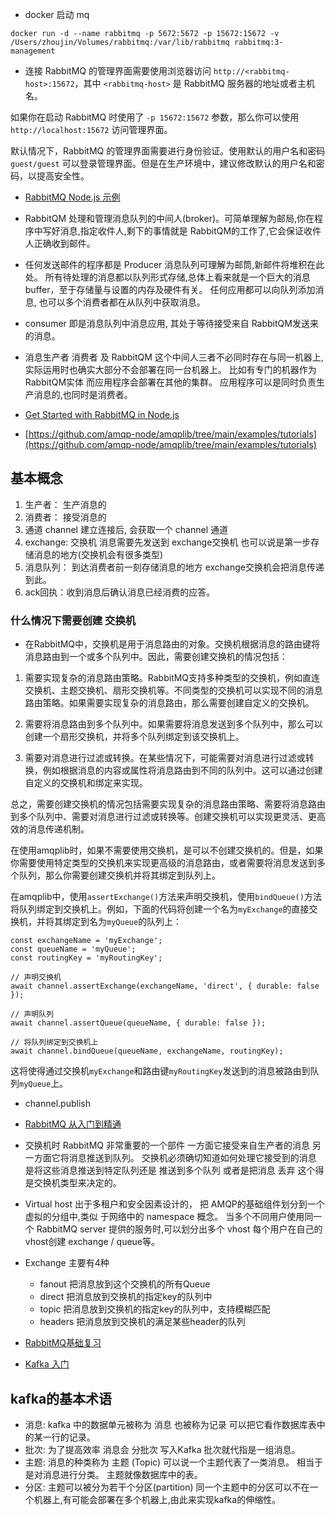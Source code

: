 - docker 启动 mq

```
docker run -d --name rabbitmq -p 5672:5672 -p 15672:15672 -v /Users/zhoujin/Volumes/rabbitmq:/var/lib/rabbitmq rabbitmq:3-management

```

- 连接 RabbitMQ 的管理界面需要使用浏览器访问 `http://<rabbitmq-host>:15672`，其中 `<rabbitmq-host>` 是 RabbitMQ 服务器的地址或者主机名。

如果你在启动 RabbitMQ 时使用了 `-p 15672:15672` 参数，那么你可以使用 `http://localhost:15672` 访问管理界面。

默认情况下，RabbitMQ 的管理界面需要进行身份验证。使用默认的用户名和密码 `guest/guest` 可以登录管理界面。但是在生产环境中，建议修改默认的用户名和密码，以提高安全性。

- [RabbitMQ Node.js 示例](https://www.cnblogs.com/Wayou/p/rabbitmq_nodejs_example.html)

* RabbitQM 处理和管理消息队列的中间人(broker)。可简单理解为邮局,你在程序中写好消息,指定收件人,剩下的事情就是 RabbitQM的工作了,它会保证收件人正确收到邮件。
* 任何发送邮件的程序都是 Producer 消息队列可理解为邮筒,新邮件将堆积在此处。 所有待处理的消息都以队列形式存储,总体上看来就是一个巨大的消息 buffer，至于存储量与设置的内存及硬件有关。 任何应用都可以向队列添加消息, 也可以多个消费者都在从队列中获取消息。

* consumer 即是消息队列中消息应用, 其处于等待接受来自 RabbitQM发送来的消息。

* 消息生产者 消费者 及 RabbitQM 这个中间人三者不必同时存在与同一机器上,实际运用时也确实大部分不会部署在同一台机器上。 比如有专门的机器作为 RabbitQM实体 而应用程序会部署在其他的集群。 应用程序可以是同时负责生产消息的,也同时是消费者。

- [Get Started with RabbitMQ in Node.js](https://sharmilas.medium.com/get-started-with-rabbitmq-in-node-js-1adb18d019d0)

* [https://github.com/amqp-node/amqplib/tree/main/examples/tutorials](https://github.com/amqp-node/amqplib/tree/main/examples/tutorials)

## 基本概念

1. 生产者： 生产消息的
2. 消费者： 接受消息的
3. 通道 channel 建立连接后, 会获取一个 channel 通道
4. exchange: 交换机 消息需要先发送到 exchange交换机 也可以说是第一步存储消息的地方(交换机会有很多类型)
5. 消息队列： 到达消费者前一刻存储消息的地方 exchange交换机会把消息传递到此。
6. ack回执：收到消息后确认消息已经消费的应答。

### 什么情况下需要创建 交换机

- 在RabbitMQ中，交换机是用于消息路由的对象。交换机根据消息的路由键将消息路由到一个或多个队列中。因此，需要创建交换机的情况包括：

1. 需要实现复杂的消息路由策略。RabbitMQ支持多种类型的交换机，例如直连交换机、主题交换机、扇形交换机等。不同类型的交换机可以实现不同的消息路由策略。如果需要实现复杂的消息路由，那么需要创建自定义的交换机。

2. 需要将消息路由到多个队列中。如果需要将消息发送到多个队列中，那么可以创建一个扇形交换机，并将多个队列绑定到该交换机上。

3. 需要对消息进行过滤或转换。在某些情况下，可能需要对消息进行过滤或转换，例如根据消息的内容或属性将消息路由到不同的队列中。这可以通过创建自定义的交换机和绑定来实现。

总之，需要创建交换机的情况包括需要实现复杂的消息路由策略、需要将消息路由到多个队列中、需要对消息进行过滤或转换等。创建交换机可以实现更灵活、更高效的消息传递机制。

在使用amqplib时，如果不需要使用交换机，是可以不创建交换机的。但是，如果你需要使用特定类型的交换机来实现更高级的消息路由，或者需要将消息发送到多个队列，那么你需要创建交换机并将其绑定到队列上。

在amqplib中，使用`assertExchange()`方法来声明交换机，使用`bindQueue()`方法将队列绑定到交换机上。例如，下面的代码将创建一个名为`myExchange`的直接交换机，并将其绑定到名为`myQueue`的队列上：

```
const exchangeName = 'myExchange';
const queueName = 'myQueue';
const routingKey = 'myRoutingKey';

// 声明交换机
await channel.assertExchange(exchangeName, 'direct', { durable: false });

// 声明队列
await channel.assertQueue(queueName, { durable: false });

// 将队列绑定到交换机上
await channel.bindQueue(queueName, exchangeName, routingKey);
```

这将使得通过交换机`myExchange`和路由键`myRoutingKey`发送到的消息被路由到队列`myQueue`上。

- channel.publish

* [RabbitMQ 从入门到精通](https://juejin.cn/post/7134967327996526605)
* 交换机时 RabbitMQ 非常重要的一个部件 一方面它接受来自生产者的消息 另一方面它将消息推送到队列。 交换机必须确切知道如何处理它接受到的消息 是将这些消息推送到特定队列还是 推送到多个队列 或者是把消息 丢弃 这个得是交换机类型来决定的。

* Virtual host 出于多租户和安全因素设计的， 把 AMQP的基础组件划分到一个虚拟的分组中,类似 于网络中的 namespace 概念。 当多个不同用户使用同一个 RabbitMQ server 提供的服务时,可以划分出多个 vhost 每个用户在自己的 vhost创建 exchange / queue等。

* Exchange 主要有4种

  - fanout 把消息放到这个交换机的所有Queue
  - direct 把消息放到交换机的指定key的队列中
  - topic 把消息放到交换机的指定key的队列中，支持模糊匹配
  - headers 把消息放到交换机的满足某些header的队列

* [RabbitMQ基础复习](https://juejin.cn/post/7248914499914481725)

* [Kafka 入门](https://juejin.cn/post/6844903495670169607)

## kafka的基本术语

- 消息: kafka 中的数据单元被称为 消息 也被称为记录 可以把它看作数据库表中的某一行的记录。
- 批次: 为了提高效率 消息会 分批次 写入Kafka 批次就代指是一组消息。
- 主题: 消息的种类称为 主题 (Topic) 可以说一个主题代表了一类消息。 相当于是对消息进行分类。 主题就像数据库中的表。
- 分区: 主题可以被分为若干个分区(partition) 同一个主题中的分区可以不在一个机器上,有可能会部署在多个机器上,由此来实现kafka的伸缩性。

